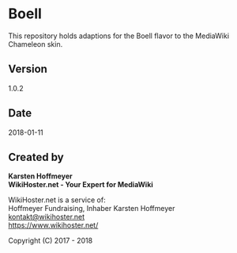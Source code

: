 # Boell
This repository holds adaptions for the Boell flavor to the MediaWiki Chameleon skin.

## Version  
1.0.2

## Date  
2018-01-11

## Created by
**Karsten Hoffmeyer**  
**WikiHoster.net - Your Expert for MediaWiki**

WikiHoster.net is a service of:  
Hoffmeyer Fundraising, Inhaber Karsten Hoffmeyer  
kontakt@wikihoster.net  
https://www.wikihoster.net/

Copyright (C) 2017 - 2018
